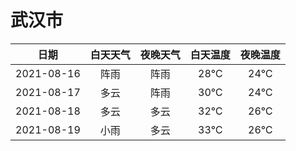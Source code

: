 # 武汉市
|日期|白天天气|夜晚天气|白天温度|夜晚温度|
|:--:|:--:|:--:|:--:|:--:|
|2021-08-16|阵雨|阵雨|28℃|24℃|
|2021-08-17|多云|阵雨|30℃|24℃|
|2021-08-18|多云|多云|32℃|26℃|
|2021-08-19|小雨|多云|33℃|26℃|
